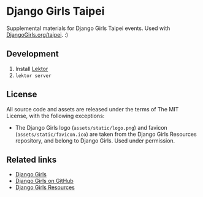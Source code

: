 # Django Girls Taipei

Supplemental materials for Django Girls Taipei events. Used with [DjangoGirls.org/taipei](http://djangogirls.org/taipei). :)


## Development

1. Install [Lektor](https://www.getlektor.com/)
2. `lektor server`


## License

All source code and assets are released under the terms of The MIT License, with the following exceptions:

* The Django Girls logo (`assets/static/logo.png`) and favicon (`assets/static/favicon.ico`) are taken from the Django Girls Resources repository, and belong to Django Girls. Used under permission.


## Related links

* [Django Girls](http://djangogirls.org)
* [Django Girls on GitHub](https://github.com/DjangoGirls)
* [Django Girls Resources](https://github.com/DjangoGirls/resources)
